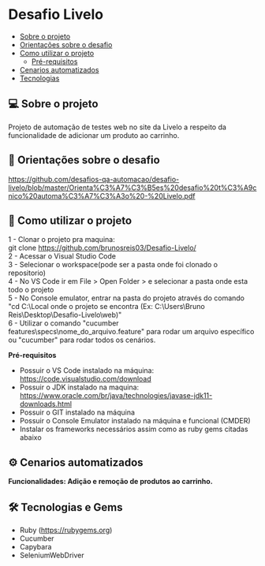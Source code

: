 # Desafio Livelo

<!--ts-->
   * [Sobre o projeto](#-sobre-o-projeto)
   * [Orientações sobre o desafio](#-orientações-sobre-o-desafio)
   * [Como utilizar o projeto](#-como-utilizar-o-projeto)
     * [Pré-requisitos](#pré-requisitos)
   * [Cenarios automatizados](#-cenarios-automatizados)
   * [Tecnologias](#-tecnologias)
<!--te-->

## 💻 Sobre o projeto
<p>Projeto de automação de testes web no site da Livelo a respeito da funcionalidade de adicionar um produto ao carrinho.</p>

## 📖 Orientações sobre o desafio
https://github.com/desafios-qa-automacao/desafio-livelo/blob/master/Orienta%C3%A7%C3%B5es%20desafio%20t%C3%A9cnico%20automa%C3%A7%C3%A3o%20-%20Livelo.pdf <br>

## 🚀 Como utilizar o projeto
1 - Clonar o projeto pra maquina: <br>
git clone https://github.com/brunosreis03/Desafio-Livelo/ <br>
2 - Acessar o Visual Studio Code <br>
3 - Selecionar o workspace(pode ser a pasta onde foi clonado o repositorio) <br>
4 - No VS Code ir em File > Open Folder > e selecionar a pasta onde esta todo o projeto <br>
5 - No Console emulator, entrar na pasta do projeto através do comando "cd C:\Local onde o projeto se encontra (Ex: C:\Users\Bruno Reis\Desktop\Desafio-Livelo\web)" <br>
6 - Utilizar o comando "cucumber features\specs\nome_do_arquivo.feature" para rodar um arquivo específico ou "cucumber" para rodar todos os cenários. <br>

  <b>Pré-requisitos</b><br>
  - Possuir o VS Code instalado na máquina: https://code.visualstudio.com/download
  - Possuir o JDK instalado na maquina: https://www.oracle.com/br/java/technologies/javase-jdk11-downloads.html
  - Possuir o GIT instalado na máquina
  - Possuir o Console Emulator instalado na máquina e funcional (CMDER)
  - Instalar os frameworks necessários assim como as ruby gems citadas abaixo
  
## ⚙️ Cenarios automatizados
<b>Funcionalidades: Adição e remoção de produtos ao carrinho.</b><br>

## 🛠 Tecnologias e Gems
- Ruby
(https://rubygems.org)
- Cucumber
- Capybara
- SeleniumWebDriver
